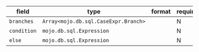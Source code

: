 | field | type | format | required | default | description |
|---|---|---|---|---|---|
| `branches` | `Array<mojo.db.sql.CaseExpr.Branch>` |  | N |  |
| `condition` | `mojo.db.sql.Expression` |  | N |  |
| `else` | `mojo.db.sql.Expression` |  | N |  |
